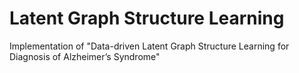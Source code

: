 # Latent Graph Structure Learning
Implementation of "Data-driven Latent Graph Structure Learning for Diagnosis of Alzheimer’s Syndrome"
